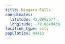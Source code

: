 ```yaml
---
title: Niagara Falls
coordinates:
  latitude: 43.0895577
  longitude: -79.0849436
location_type: city
population: 94415
---
```

